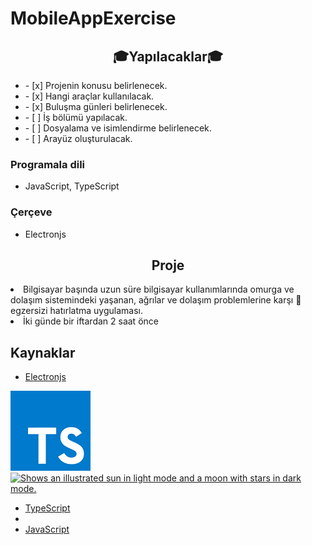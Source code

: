 # MobileAppExercise

<h2 align="center">&#127891;Yapılacaklar&#127891;</h2>

<ul>
    <li> - [x] Projenin konusu belirlenecek.</li>    
    <li> - [x] Hangi araçlar kullanılacak.</li>
    <li> - [x] Buluşma günleri belirlenecek.</li>
    <li> - [ ] İş bölümü yapılacak.</li>
    <li> - [ ] Dosyalama ve isimlendirme belirlenecek.</li>
    <li> - [ ] Arayüz oluşturulacak.</li>
    
</ul>

<h3> Programala dili </h3>
<ul>
    <li>JavaScript, TypeScript</li>
</ul>


<h3> Çerçeve </h3>
<ul>
    <li>Electronjs</li>
</ul>

<h2 align = "center">Proje</h2>
<li>Bilgisayar başında uzun süre bilgisayar kullanımlarında omurga ve dolaşım sistemindeki yaşanan, ağrılar ve dolaşım problemlerine karşı &#128170; egzersizi hatırlatma uygulaması.</li>
<li>İki günde bir iftardan 2 saat önce</li>

<h2> Kaynaklar </h2>

*   [Electronjs](https://www.electronjs.org/docs/latest/)  

<a href="https://www.typescriptlang.org/docs/handbook/typescript-from-scratch.html">
    <img alt="TyprScript sauce for learning." src="https://raw.githubusercontent.com/EnesOzyurt/MobileAppExercise/main/images/TypeScript.png">
</a>

<a href="https://spring.io/guides/gs/maven/">
    <img alt="Shows an illustrated sun in light mode and a moon with stars in dark mode." src="https://user-images.githubusercontent.com/25423296/163456779-a8556205-d0a5-45e2-ac17-42d089e3c3f8.png">
</a>

*   [TypeScript](https://www.typescriptlang.org/docs/handbook/typescript-from-scratch.html)
*   
*   [JavaScript](https://developer.mozilla.org/en-US/docs/Learn/Getting_started_with_the_web/JavaScript_basics)



